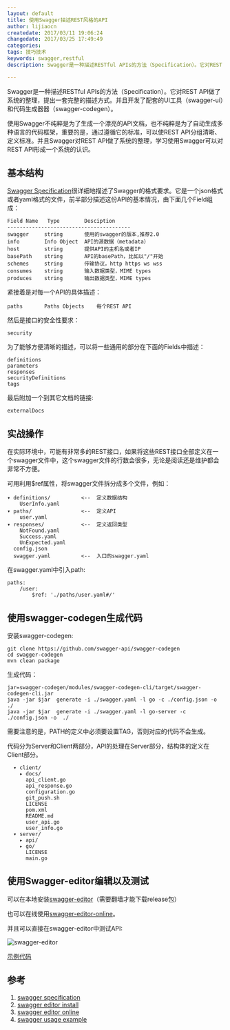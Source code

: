 ```yaml
---
layout: default
title: 使用Swagger描述REST风格的API
author: lijiaocn
createdate: 2017/03/11 19:06:24
changedate: 2017/03/25 17:49:49
categories:
tags: 技巧技术
keywords: swagger,restful
description: Swagger是一种描述RESTful APIs的方法（Specification）。它对REST API做了系统的整理，提出一套完整的描述方式。配套的UI工具（swagger-ui）和代码生成器器

---
```


Swagger是一种描述RESTful APIs的方法（Specification）。它对REST API做了系统的整理，提出一套完整的描述方式。并且开发了配套的UI工具（swagger-ui）和代码生成器器（swagger-codegen）。

使用Swagger不纯粹是为了生成一个漂亮的API文档，也不纯粹是为了自动生成多种语言的代码框架，重要的是，通过遵循它的标准，可以使REST API分组清晰、定义标准。并且Swagger对REST API做了系统的整理，学习使用Swagger可以对REST API形成一个系统的认识。

## 基本结构

[Swagger Specification][1]很详细地描述了Swagger的格式要求。它是一个json格式或者yaml格式的文件，前半部分描述这份API的基本情况，由下面几个Field组成：

	Field Name   Type        Desciption
	----------------------------------------
	swagger     string       使用的swagger的版本,推荐2.0   
	info        Info Object  API的源数据（metadata）
	host        string       提供API的主机名或者IP
	basePath    string       API的basePath，比如以"/"开始
	schemes     string       传输协议，http https ws wss
	consumes    string       输入数据类型，MIME types
	produces    string       输出数据类型，MIME types

紧接着是对每一个API的具体描述：

	paths       Paths Objects    每个REST API

然后是接口的安全性要求：

	security

为了能够方便清晰的描述，可以将一些通用的部分在下面的Fields中描述：

	definitions
	parameters
	responses
	securityDefinitions
	tags

最后附加一个到其它文档的链接:

	externalDocs

## 实战操作

在实际环境中，可能有非常多的REST接口，如果将这些REST接口全部定义在一个swagger文件中，这个swagger文件的行数会很多，无论是阅读还是维护都会非常不方便。

可用利用$ref属性，将swagger文件拆分成多个文件，例如：

	▾ definitions/          <--  定义数据结构
	    UserInfo.yaml
	▾ paths/                <--  定义API
	    user.yaml
	▾ responses/            <--  定义返回类型
	    NotFound.yaml
	    Success.yaml
	    UnExpected.yaml
	  config.json            
	  swagger.yaml          <--  入口的swagger.yaml

在swagger.yaml中引入path:

	paths:
	    /user:
	        $ref: './paths/user.yaml#/'

## 使用swagger-codegen生成代码

安装swagger-codegen:

	git clone https://github.com/swagger-api/swagger-codegen
	cd swagger-codegen
	mvn clean package

生成代码：

	jar=swagger-codegen/modules/swagger-codegen-cli/target/swagger-codegen-cli.jar
	java -jar $jar  generate -i ./swagger.yaml -l go -c ./config.json -o  ./
	java -jar $jar  generate -i ./swagger.yaml -l go-server -c ./config.json -o  ./

需要注意的是，PATH的定义中必须要设置TAG，否则对应的代码不会生成。

代码分为Server和Client两部分，API的处理在Server部分，结构体的定义在Client部分。

	  ▾ client/
	    ▸ docs/
	      api_client.go
	      api_response.go
	      configuration.go
	      git_push.sh
	      LICENSE
	      pom.xml
	      README.md
	      user_api.go
	      user_info.go
	  ▾ server/
	    ▸ api/
	    ▸ go/
	      LICENSE
	      main.go

## 使用Swagger-editor编辑以及测试

可以在本地安装[swagger-editor][2]（需要翻墙才能下载release包）

也可以在线使用[swagger-editor-online][3]。

并且可以直接在swagger-editor中测试API:

![swagger-editor](http://article.img.znr.io/2017-03-12-1-1.jpg)

[示例代码][4]

## 参考

1. [swagger specification][1]
2. [swagger editor install][2]
3. [swagger editor online][3]
4. [swagger usage example][4]

[1]: http://swagger.io/specification/  "specification" 
[2]: https://github.com/swagger-api/swagger-editor/ "swagger-editor install"
[3]: http://editor.swagger.io/#!/  "swagger-editor online"
[4]: https://github.com/lijiaocn/swagger-usage  "swagger useage example"
